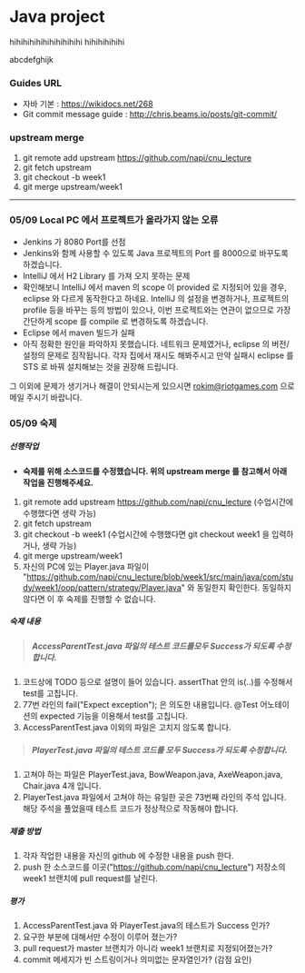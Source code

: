 # Java project 
hihihihihihihihihihihi
hihihihihihi

abcdefghijk
### Guides URL
+ 자바 기본 : https://wikidocs.net/268
+ Git commit message guide : http://chris.beams.io/posts/git-commit/

### upstream merge

1. git remote add upstream https://github.com/napi/cnu_lecture
2. git fetch upstream
3. git checkout -b week1
4. git merge upstream/week1

- - -
### 05/09 Local PC 에서 프로젝트가 올라가지 않는 오류
- Jenkins 가 8080 Port를 선점
 - Jenkins와 함께 사용할 수 있도록 Java 프로젝트의 Port 를 8000으로 바꾸도록 하겠습니다.
- IntelliJ 에서 H2 Library 를 가져 오지 못하는 문제
 - 확인해보니 IntelliJ 에서 maven 의 scope 이 provided 로 지정되어 있을 경우, eclipse 와 다르게 동작한다고 하네요. IntelliJ 의 설정을 변경하거나, 프로젝트의 profile 등을 바꾸는 등의 방법이 있으나, 이번 프로젝트와는 연관이 없으므로 가장 간단하게 scope 를 compile 로 변경하도록 하겠습니다.
- Eclipse 에서 maven 빌드가 실패
 - 아직 정확한 원인을 파악하지 못했습니다. 네트워크 문제였거나, eclipse 의 버전/설정의 문제로 짐작됩니다. 각자 집에서 재시도 해봐주시고 만약 실패시 eclipse 를 STS 로 바꿔 설치해보는 것을 권장해 드립니다.

그 이외에 문제가 생기거나 해결이 안되시는게 있으시면 rokim@riotgames.com 으로 메일 주시기 바랍니다.


### 05/09 숙제
##### 선행작업
+ **숙제를 위해 소스코드를 수정했습니다. 위의 upstream merge 를 참고해서 아래 작업을 진행해주세요.**

1. git remote add upstream https://github.com/napi/cnu_lecture     (수업시간에 수행했다면 생략 가능)
2. git fetch upstream
3. git checkout -b week1  (수업시간에 수행했다면 git checkout week1 을 입력하거나, 생략 가능)
4. git merge upstream/week1
5. 자신의 PC에 있는 Player.java 파일이 "https://github.com/napi/cnu_lecture/blob/week1/src/main/java/com/study/week1/oop/pattern/strategy/Player.java" 와 동일한지 확인한다. 동일하지 않다면 이 후 숙제를 진행할 수 없습니다. 

##### 숙제 내용
> ##### AccessParentTest.java 파일의 테스트 코드를모두 Success가 되도록 수정합니다.
1. 코드상에 TODO 등으로 설명이 들어 있습니다. assertThat 안의 is(..)를 수정해서 test를 고칩니다.
2. 77번 라인의 fail("Expect exception"); 은 의도한 내용입니다. @Test 어노테이션의 expected 기능을 이용해서 test를 고칩니다.
3. AccessParentTest.java 이외의 파일은 고치지 않도록 합니다.

> ##### PlayerTest.java 파일의 테스트 코드를 모두 Success가 되도록 수정합니다.
1. 고쳐야 하는 파일은 PlayerTest.java, BowWeapon.java, AxeWeapon.java, Chair.java 4개 입니다.
2. PlayerTest.java 파일에서 고쳐야 하는 유일한 곳은 73번째 라인의 주석 입니다. 해당 주석을 풀었을때 테스트 코드가 정상적으로 작동해야 합니다.

##### 제출 방법
1. 각자 작업한 내용을 자신의 github 에 수정한 내용을 push 한다.
2. push 한 소스코드를 이곳("https://github.com/napi/cnu_lecture") 저장소의 week1 브랜치에 pull request를 날린다.

##### 평가
1. AccessParentTest.java 와 PlayerTest.java의 테스트가 Success 인가?
2. 요구한 부분에 대해서만 수정이 이루어 졌는가?
3. pull request가 master 브랜치가 아니라 week1 브랜치로 지정되어졌는가?
4. commit 메세지가 빈 스트링이거나 의미없는 문자열인가? (감점 요인)


